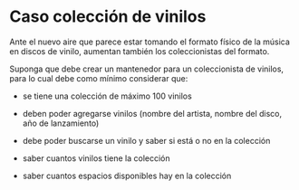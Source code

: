 # Caso colección de vinilos
Ante el nuevo aire que parece estar tomando el formato físico de la música en discos de vinilo, aumentan también los coleccionistas del formato.

Suponga que debe crear un mantenedor para un coleccionista de vinilos, para lo cual debe como mínimo considerar que:

- se tiene una colección de máximo 100 vinilos

- deben poder agregarse vinilos (nombre del artista, nombre del disco, año de lanzamiento)

- debe poder buscarse un vinilo y saber si está o no en la colección

- saber cuantos vinilos tiene la colección

- saber cuantos espacios disponibles hay en la colección
